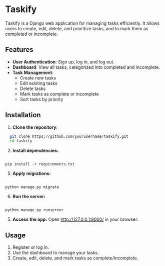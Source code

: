 
# Taskify

Taskify is a Django web application for managing tasks efficiently. It allows users to create, edit, delete, and prioritize tasks, and to mark them as completed or incomplete.

## Features

- **User Authentication**: Sign up, log in, and log out.
- **Dashboard**: View all tasks, categorized into completed and incomplete.
- **Task Management**:
  - Create new tasks
  - Edit existing tasks
  - Delete tasks
  - Mark tasks as complete or incomplete
  - Sort tasks by priority


## Installation

1. **Clone the repository**:
```bash
  git clone https://github.com/yourusername/taskify.git
  cd taskify
```

2. **Install dependencies:**
```

pip install -r requirements.txt

```
   
5. **Apply migrations:**
```

python manage.py migrate

```

6. **Run the server:**
```

python manage.py runserver

```
5. **Access the app:** Open http://127.0.0.1:8000/ in your browser.



## Usage

1. Register or log in.
2. Use the dashboard to manage your tasks.
3. Create, edit, delete, and mark tasks as complete/incomplete.

